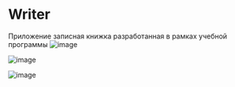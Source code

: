# Writer
Приложение записная книжка разработанная в рамках учебной программы
![image](https://user-images.githubusercontent.com/57843891/148690108-a4bc007d-2e6c-4674-8468-a7abb3c4b5f6.png)

![image](https://user-images.githubusercontent.com/57843891/148690134-b4d86a61-eaf1-4806-809f-46e4f7bd7693.png)

![image](https://user-images.githubusercontent.com/57843891/148690214-5f5ecad6-b795-4348-9643-818cc98f4f7e.png)
